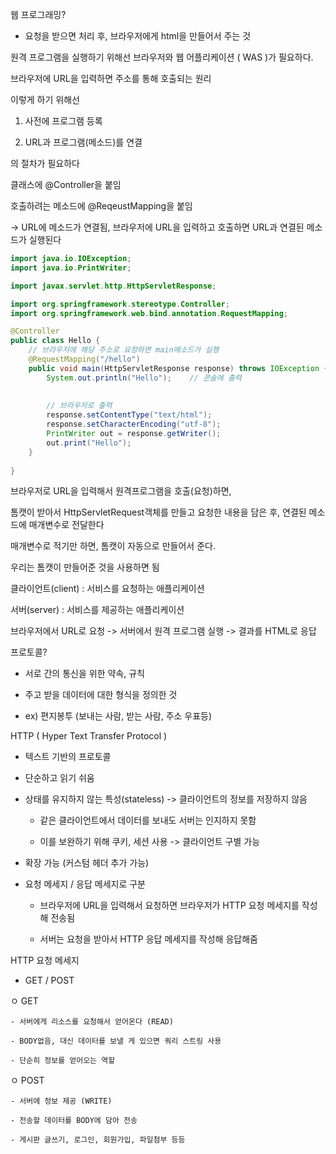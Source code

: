웹 프로그래밍?

- 요청을 받으면 처리 후, 브라우저에게 html을 만들어서 주는 것

 

 

원격 프로그램을 실행하기 위해선 브라우저와 웹 어플리케이션 ( WAS )가 필요하다.

 

브라우저에 URL을 입력하면 주소를 통해 호출되는 원리 

 

이렇게 하기 위해선

1. 사전에 프로그램 등록

2. URL과 프로그램(메소드)를 연결

의 절차가 필요하다

 

클래스에 @Controller을 붙임

호출하려는 메소드에 @ReqeustMapping을 붙임

-> URL에 메소드가 연결됨, 브라우저에 URL을 입력하고 호출하면 URL과 연결된 메소드가 실행된다

 
```java
import java.io.IOException;
import java.io.PrintWriter;

import javax.servlet.http.HttpServletResponse;

import org.springframework.stereotype.Controller;
import org.springframework.web.bind.annotation.RequestMapping;

@Controller
public class Hello {
	// 브라우저에 해당 주소로 요청하면 main메소드가 실행
	@RequestMapping("/hello")
	public void main(HttpServletResponse response) throws IOException {
		System.out.println("Hello");	// 콘솔에 출력
		
		
		// 브라우저로 출력
		response.setContentType("text/html");
		response.setCharacterEncoding("utf-8");
		PrintWriter out = response.getWriter();
		out.print("Hello");
	}
	
}
 ```

브라우저로 URL을 입력해서 원격프로그램을 호출(요청)하면, 

톰캣이 받아서 HttpServletRequest객체를 만들고 요청한 내용을 담은 후, 연결된 메소드에 매개변수로 전달한다

 

매개변수로 적기만 하면, 톰캣이 자동으로 만들어서 준다.

우리는 톰캣이 만들어준 것을 사용하면 됨

 

 

클라이언트(client) : 서비스를 요청하는 애플리케이션

서버(server) : 서비스를 제공하는 애플리케이션

 

브라우저에서 URL로 요청 -> 서버에서 원격 프로그램 실행 -> 결과를 HTML로 응답

 

 

프로토콜?

- 서로 간의 통신을 위한 약속, 규칙

- 주고 받을 데이터에 대한 형식을 정의한 것

- ex) 편지봉투 (보내는 사람, 받는 사람, 주소 우표등)

 

HTTP ( Hyper Text Transfer Protocol )

- 텍스트 기반의 프로토콜

- 단순하고 읽기 쉬움

- 상태를 유지하지 않는 특성(stateless) -> 클라이언트의 정보를 저장하지 않음

    - 같은 클라이언트에서 데이터를 보내도 서버는 인지하지 못함

    - 이를 보완하기 위해 쿠키, 세션 사용 -> 클라이언트 구별 가능

- 확장 가능 (커스텀 헤더 추가 가능)

- 요청 메세지 / 응답 메세지로 구분

    - 브라우저에 URL을 입력해서 요청하면 브라우저가 HTTP 요청 메세지를 작성해 전송됨

    - 서버는 요청을 받아서 HTTP 응답 메세지를 작성해 응답해줌

 

HTTP 요청 메세지

- GET / POST

 

ㅇ GET

    - 서버에게 리소스를 요청해서 얻어온다 (READ)

    - BODY없음, 대신 데이터를 보낼 게 있으면 쿼리 스트링 사용

    - 단순히 정보를 얻어오는 역할

 

ㅇ POST

    - 서버에 정보 제공 (WRITE)

    - 전송할 데이터를 BODY에 담아 전송

    - 게시판 글쓰기, 로그인, 회원가입, 파일첨부 등등

